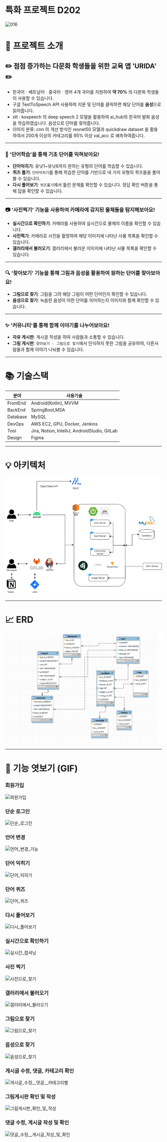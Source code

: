 # 특화 프로젝트 D202
![016](/uploads/3b89cafc449d6c09f62a7778af931cc8/016.png)
# :rocket: 프로젝트 소개
## :pencil2: 점점 증가하는 다문화 학생들을 위한 교육 앱 'URIDA' :pencil2:
- 한국어ㆍ베트남어ㆍ중국어ㆍ영어 4개 국어를 지원하여 **약 70%** 의 다문화 학생들이 사용할 수 있습니다.
- 구글 TextToSpeech API 사용하여 지문 및 단어를 클릭하면 해당 단어를 **음성**으로 읽어줍니다.
- stt : kospeech 의 deep speech 2 모델을 활용하여 ai_hub의 한국어 발화 음성을 학습하였습니다. 음성으로 단어를 찾아줍니다.
- 이미지 분류: cnn 의 개선 방식인 resnet50 모델과 quickdraw dataset 을 활용하여서 200개 이상의 카테고리를 95% 이상 val_acc 로 예측하여줍니다.

- - -
### :memo: '단어학습'을 통해 기초 단어를 익혀보아요!
- **단어익히기**: 유닛1~유닛6까지 원하는 유형의 단어를 학습할 수 있습니다.
- **퀴즈 풀기**: `단어익히기`를 통해 학습한 단어를 기반으로 네 가지 유형의 퀴즈들을 풀어볼 수 있습니다.
- **다시 풀어보기**: `퀴즈풀기`에서 틀린 문제를 확인할 수 있습니다. 정답 확인 버튼을 통해 답을 확인할 수 있습니다.

- - -
### :camera: '사진찍기' 기능을 사용하여 카메라에 감지된 물체들을 탐지해보아요!
- **실시간으로 확인하기**: 카메라를 사용하여 실시간으로 물체의 이름을 확인할 수 있습니다.
- **사진찍기**: 카메라로 사진을 촬영하여 해당 이미지에 나타난 사물 목록을 확인할 수 있습니다.
- **갤러리에서 불러오기**: 갤러리에서 불러온 이미지에 나타난 사물 목록을 확인할 수 있습니다.

- - -
### :mag: '찾아보기' 기능을 통해 그림과 음성을 활용하여 원하는 단어를 찾아보아요!
- **그림으로 찾기**: 그림을 그려 해당 그림이 어떤 단어인지 확인할 수 있습니다.
- **음성으로 찾기**: 녹음한 음성이 어떤 단어를 의미하는지 이미지와 함께 확인할 수 있습니다.

- - -
### :sparkles: '커뮤니티'를 통해 함께 이야기를 나누어보아요!
- **자유 게시판**: 게시글 작성을 하여 사람들과 소통할 수 있습니다.
- **그림 게시판**: `찾아보기 - 그림으로 찾기`에서 인식하지 못한 그림을 공유하여, 다른사람들과 함께 이야기 나눠볼 수 있습니다.

- - -
# 📚 기술스택

| 분야 | 사용기술 |
| --- | --- |
| FrontEnd | Android(Kotlin), MVVM |
| BackEnd | SpringBoot,MSA|
| Database | MySQL |
| DevOps | AWS EC2, GPU, Docker, Jenkins|
| Tool | Jira, Notion, IntelliJ, AndroidStudio, GitLab |
| Design | Figma |

- - -
# :bulb: 아키텍처
![Architecture1.png](./Architecture1.png)
- - - 
# :chart_with_upwards_trend: ERD

![image.png](./image.png)
- - -
# :see_no_evil: 기능 엿보기 (GIF)

### 회원가입
![회원가입](https://user-images.githubusercontent.com/68943993/231978062-f19ecba4-892c-4133-9d69-eddeae25db36.gif)

### 단순 로그인
![단순_로그인](https://user-images.githubusercontent.com/68943993/231978075-ff69ddea-cb50-4d16-bfc8-c6304a0fd020.gif)

### 언어 변경
![언어_변경_기능](https://user-images.githubusercontent.com/68943993/231978406-abe73f7a-79be-4051-9f03-99796583c2e9.gif)

### 단어 익히기
![단어_익히기](https://user-images.githubusercontent.com/68943993/231977846-b7aa5803-acac-4276-95a0-efa451f49215.gif)

### 단어 퀴즈
![단어_퀴즈](https://user-images.githubusercontent.com/68943993/231978561-e6db1aff-a436-41b3-a6b1-d7c2e10ab5ff.gif)

### 다시 풀어보기
![다시_풀어보기](https://user-images.githubusercontent.com/68943993/231978686-8119b8b5-73ba-4f77-ab32-1e6042411751.gif)

### 실시간으로 확인하기
![실시간_캡셔닝](https://user-images.githubusercontent.com/68943993/231978734-52db73cd-4bf9-4450-851b-4c4c90a841b4.gif)

### 사진 찍기
![사진으로_찾기](https://user-images.githubusercontent.com/68943993/231978738-f43ed3e8-002f-477e-9e1a-c1f8ed0ea7f6.gif)

### 갤러리에서 불러오기
![갤러리에서_불러오기](https://user-images.githubusercontent.com/68943993/231978779-a8c634e8-33c7-4ddf-af67-a54aaeb1c0e7.gif)

### 그림으로 찾기
![그림으로_찾기](/uploads/f0f01f215c7af75879702c271aa5da3f/그림으로_찾기.gif)

### 음성으로 찾기
![음성으로_찾기](/uploads/eb9ed9e22862ac73e87b56f680d70777/음성으로_찾기.gif)

### 게시글 수정, 댓글, 카테고리 확인
![게시글_수정__댓글__카테고리별](https://user-images.githubusercontent.com/68943993/231979353-c7f81bbb-22c0-43ff-a893-47fab700dc63.gif)

### 그림게시판 확인 및 작성
![그림게시판_확인_및_작성](https://user-images.githubusercontent.com/68943993/231979201-767006cc-015e-4551-9e0a-6871deecdabc.gif)

### 댓글 수정, 게시글 작성 및 확인
![댓글_수정__게시글_작성_및_확인](https://user-images.githubusercontent.com/68943993/231979108-0412f719-1bf7-4603-a9b2-09a6e015f175.gif)
